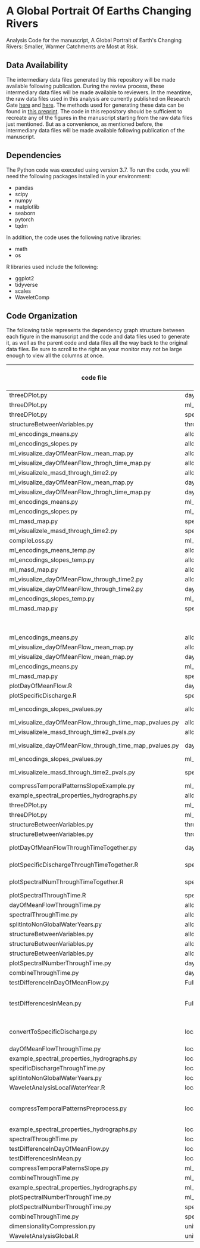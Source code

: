 # A Global Portrait Of Earths Changing Rivers
Analysis Code for the manuscript, A Global Portrait of Earth's Changing Rivers: Smaller, Warmer Catchments are Most at Risk.

## Data Availability

The intermediary data files generated by this repository will be made available following publication. During the review process, these intermediary data files will be made available to reviewers. In the meantime, the raw data files used in this analysis are currently published on Research Gate [here](https://www.researchgate.net/publication/354085237_Daily_Streamflow_Data_hemisphere_corrected#fullTextFileContent) and [here](https://www.researchgate.net/publication/354080229_Streamflow_Metrics_and_Catchment_Characteristics_for_Global_Streamflow_Dataset). The methods used for generating these data can be found in [this preprint](https://www.researchgate.net/publication/354197150_The_Music_of_Rivers_How_the_Mathematics_of_Waves_Reveals_Global_Drivers_of_Streamflow_Regime). The code in this repository should be sufficient to recreate any of the figures in the manuscript starting from the raw data files just mentioned. But as a convenience, as mentioned before, the intermediary data files will be made available following publication of the manuscript. 

## Dependencies

The Python code was executed using version 3.7. To run the code, you will need the following packages installed in your environment:

- pandas
- scipy
- numpy
- matplotlib
- seaborn
- pytorch
- tqdm

In addition, the code uses the following native libraries:
- math
- os


R libraries used include the following:
- ggplot2
- tidyverse
- scales
- WaveletComp


## Code Organization

The following table represents the dependency graph structure between each figure in the manuscript and the code and data files used to generate it, as well as the parent code and data files all the way back to the original data files. Be sure to scroll to the right as your monitor may not be large enough to view all the columns at once.

code file | input file | output file | figure produced (if any) | Notes
-------------- | ---- | -------- | ------ | -----
threeDPlot.py | day_of_mean_flow_vs_size.csv |  | 1 | All panels
threeDPlot.py | ml_slope_encodings1.csv |  | 1 | 
threeDPlot.py | specific_discharge_vs_size.csv |  | 1 | 
structureBetweenVariables.py | throughTimeCombined.csv |  | 2 | All panels
ml_encodings_means.py | alldata.csv |  | 3 | 
ml_encodings_slopes.py  | alldata.csv |  | 3 | 
ml_visualize_dayOfMeanFlow_mean_map.py | alldata.csv |  | 3 | 
ml_visualize_dayOfMeanFlow_throgh_time_map.py | alldata.csv |  | 3 | 
ml_visualizele_masd_through_time2.py | alldata.csv |  | 3 | 
ml_visualize_dayOfMeanFlow_mean_map.py | dayOfMeanFlowThroughTime.csv |  | 3 | Panel D
ml_visualize_dayOfMeanFlow_throgh_time_map.py | dayOfMeanFlowThroughTime.csv |  | 3 | Panel C
ml_encodings_means.py | ml_slope_encodings1.csv |  | 3 | Panel F
ml_encodings_slopes.py  | ml_slope_encodings1.csv |  | 3 | Panel E
ml_masd_map.py | specific_discharge_vs_size.csv |  | 3 | Panel B
ml_visualizele_masd_through_time2.py | specific_discharge_vs_size.csv |  | 3 | Panel A
compileLoss.py | ml_exampleXslope_encodings_loss_.csv |  | S1 | 
ml_encodings_means_temp.py | alldata.csv |  | S10 | Panel C
ml_encodings_slopes_temp.py | alldata.csv |  | S10 | Panel F
ml_masd_map.py | alldata.csv |  | S10 | 
ml_visualize_dayOfMeanFlow_through_time2.py | alldata.csv |  | S10 | 
ml_visualize_dayOfMeanFlow_through_time2.py | dayOfMeanFlowThroughTime.csv |  | S10 | Panel E
ml_encodings_slopes_temp.py | ml_slope_encodings1.csv |  | S10 | 
ml_masd_map.py | specific_discharge_vs_size.csv |  | S10 | Panel A
|  |  |  | S10 | Panel B
|  |  |  | S10 | Panel D
ml_encodings_means.py | alldata.csv |  | S11 | 
ml_visualize_dayOfMeanFlow_mean_map.py | alldata.csv |  | S11 | 
ml_visualize_dayOfMeanFlow_mean_map.py | dayOfMeanFlowThroughTime.csv |  | S11 | Panel B
ml_encodings_means.py | ml_slope_encodings1.csv |  | S11 | Panel C
ml_masd_map.py | specific_discharge_vs_size.csv |  | S11 | Panel A
plotDayOfMeanFlow.R | day_of_mean_flow_vs_size.csv |  | S12 | Panel B
plotSpecificDischarge.R  | specific_discharge_vs_size.csv |  | S12 | Panel A
ml_encodings_slopes_pvalues.py | alldata.csv |  | S13 | Panels E and F
ml_visualize_dayOfMeanFlow_through_time_map_pvalues.py | alldata.csv |  | S13 | 
ml_visualizele_masd_through_time2_pvals.py | alldata.csv |  | S13 | 
ml_visualize_dayOfMeanFlow_through_time_map_pvalues.py | dayOfMeanFlowThroughTime.csv |  | S13 | Panels C and D
ml_encodings_slopes_pvalues.py | ml_slope_encodings1.csv |  | S13 | 
ml_visualizele_masd_through_time2_pvals.py | specific_discharge_vs_size.csv |  | S13 | panels A and B
compressTemporalPatternsSlopeExample.py | ml_all_years_data_separate.csv | ml_exampleXslope_encodings_loss_.csv | S2 | 
example_spectral_properties_hydrographs.py | alldata.csv |  | S3 | All panels
threeDPlot.py | ml_encodings_1.csv |  | S4 | All panels
threeDPlot.py | ml_encodings_1.csv |  | S5 | All panels
structureBetweenVariables.py | throughTimeCombined.csv |  | S6 | All panels
structureBetweenVariables.py | throughTimeCombined.csv |  | S7 | All panels
plotDayOfMeanFlowThroughTimeTogether.py | dayOfMeanFlowThroughTime.csv |  | S8 | "Panels D, E, and F"
plotSpecificDischargeThroughTimeTogether.R | specificDischargeThroughTime.csv |  | S8 | "Panels A, B, and C"
plotSpectralNumThroughTimeTogether.R | spectralNumber_acrossTime.csv |  | S8 | "Panels G, H, and I"
plotSpectralThroughTime.R | spectralPowersThroughTime.csv |  | S9 | 
dayOfMeanFlowThroughTime.py | alldata.csv | dayOfMeanFlowThroughTime.csv |  | 
spectralThroughTime.py | alldata.csv | spectralPowersThroughTime.csv |  | 
splitIntoNonGlobalWaterYears.py | alldata.csv | localWaterYear |  | 
structureBetweenVariables.py | alldata_hemisphereCorrected.csv |  |  | 
structureBetweenVariables.py | alldata_hemisphereCorrected.csv |  |  | 
structureBetweenVariables.py | alldata_hemisphereCorrected.csv |  |  | 
plotSpectralNumberThroughTime.py | day_of_mean_flow_vs_size.csv | spectralNumber_acrossTime.csv |  | 
combineThroughTime.py | dayOfMeanFlowThroughTime.csv | throughTimeCombined.csv |  | 
testDifferenceInDayOfMeanFlow.py | FullDatabase.csv | day_of_mean_flow_vs_size.csv |  | 
testDifferencesInMean.py | FulLDatabase.csv | specific_discharge_vs_size.csv |  | Convert discharge to specific disharge data
convertToSpecificDischarge.py | localWaterYear | localWaterYear |  | converts to specific discharge
dayOfMeanFlowThroughTime.py | localWaterYear | dayOfMeanFlowThroughTime.csv |  | 
example_spectral_properties_hydrographs.py | localWaterYear |  |  | 
specificDischargeThroughTime.py | localWaterYear | specificDischargeThroughTime.csv |  | 
splitIntoNonGlobalWaterYears.py | localWaterYear | universallyAlignedGlobalFlow_DailyQ2_column.csv |  | 
WaveletAnalysisLocalWaterYear.R | localWaterYear | localWaterYearSpectralDecomposition |  | 
compressTemporalPatternsPreprocess.py | localWaterYearSpectralDecomposition | ml_all_years_data_separate.csv |  | create dataset for dimensionality compression
example_spectral_properties_hydrographs.py | localWaterYearSpectralDecomposition |  |  | 
spectralThroughTime.py | localWaterYearSpectralDecomposition | spectralPowersThroughTime.csv |  | 
testDifferenceInDayOfMeanFlow.py | localWaterYearSpectralDecomposition | day_of_mean_flow_vs_size.csv |  | 
testDifferencesInMean.py | localWaterYearSpectralDecomposition | specific_discharge_vs_size.csv |  | 
compressTemporalPaternsSlope.py | ml_all_years_data_separate.csv | ml_slope_encodings1.csv |  | 
combineThroughTime.py | ml_slope_encodings1.csv | throughTimeCombined.csv |  | 
example_spectral_properties_hydrographs.py | ml_slope_encodings1.csv |  |  | 
plotSpectralNumberThroughTime.py | ml_slope_encodings1.csv | spectralNumber_acrossTime.csv |  | 
plotSpectralNumberThroughTime.py | specific_discharge_vs_size.csv | spectralNumber_acrossTime.csv |  | 
combineThroughTime.py | specificDischargeThroughTime.csv | throughTimeCombined.csv |  | 
dimensionalityCompression.py | universallyAligned_powers.csv | ml_encodings1.csv |  | 
WaveletAnalysisGlobal.R | universallyAlignedGlobalFlow_DailyQ2_column.csv | universallyAligned_powers.csv |  | 
